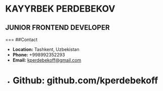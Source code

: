 # KAYYRBEK PERDEBEKOV

## JUNIOR FRONTEND DEVELOPER

===
##Contact

- **Location:** Tashkent, Uzbekistan
- **Phone:** +998992352293
- **Email:** kperdebekoff@gmail.com
- # **Github:** github.com/kperdebekoff
